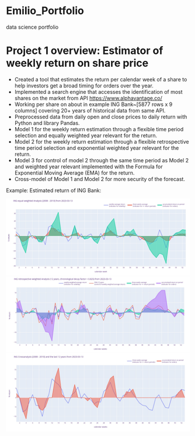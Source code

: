 # Emilio_Portfolio
data science portfolio
# Project 1 overview: Estimator of weekly return on share price
* Created a tool that estimates the return per calendar week of a share to help investors get a broad timing for orders over the year. 
* Implemented a search engine that accesses the identification of most shares on the market from API https://www.alphavantage.co/
* Working per share on about in example ING Bank~[5877 rows x 9 columns] covering 20+ years of historical data from same API.
* Preprocessed data from daily open and close prices to daily return with Python and library Pandas.
* Model 1 for the weekly return estimation through a flexible time period selection and equally weighted year relevant for the return.
* Model 2 for the weekly return estimation through a flexible retrospective time period selection and exponential weighted year relevant for the return.
* Model 3 for control of model 2 through the same time period as Model 2 and weighted year relevant implemented with the Formula for Exponential Moving Average (EMA) for the return.
* Cross-model of Model 1 and Model 2 for more security of the forecast.

Example: Estimated return of ING Bank:

![](/Images/INGreturnanalysis20082010.jpg)
![](/Images/INGretrospectivereturnanalysis12years.jpg)
![](/Images/INGreturncrossanalysis2008201012years.jpg)
